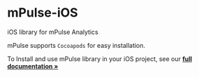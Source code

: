 # mPulse-iOS
iOS library for mPulse Analytics

mPulse supports `Cocoapods` for easy installation.

To Install and use mPulse library in your iOS project, see our **[full documentation »](http://www.soasta.com/products/mpulse)**
